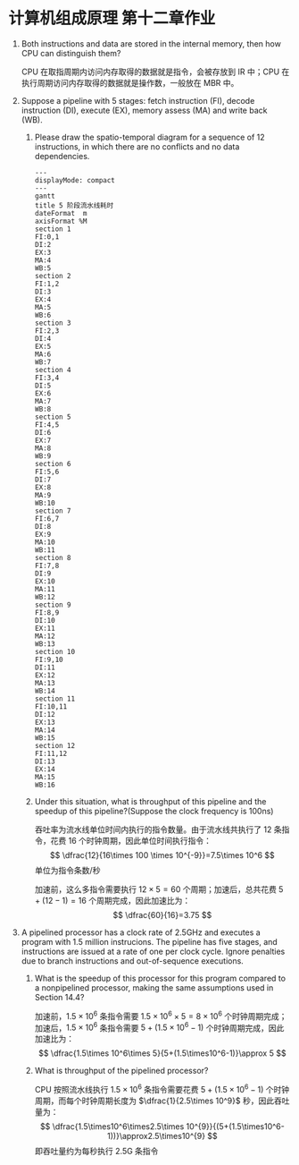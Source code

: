 # 计算机组成原理 第十二章作业

1. Both instructions and data are stored in the internal memory, then how CPU can distinguish them?

   CPU 在取指周期内访问内存取得的数据就是指令，会被存放到 IR 中；CPU 在执行周期访问内存取得的数据就是操作数，一般放在 MBR 中。

2. Suppose a pipeline with 5 stages: fetch instruction (FI), decode instruction (DI), execute (EX), memory assess (MA) and write back (WB).

   1. Please draw the spatio-temporal diagram for a sequence of 12 instructions, in which there are no conflicts and no data dependencies.

      ```mermaid
      ---
      displayMode: compact
      ---
      gantt
      title 5 阶段流水线耗时
      dateFormat  m
      axisFormat %M
      section 1
      FI:0,1
      DI:2
      EX:3
      MA:4
      WB:5
      section 2
      FI:1,2
      DI:3
      EX:4
      MA:5
      WB:6
      section 3
      FI:2,3
      DI:4
      EX:5
      MA:6
      WB:7
      section 4
      FI:3,4
      DI:5
      EX:6
      MA:7
      WB:8
      section 5
      FI:4,5
      DI:6
      EX:7
      MA:8
      WB:9
      section 6
      FI:5,6
      DI:7
      EX:8
      MA:9
      WB:10
      section 7
      FI:6,7
      DI:8
      EX:9
      MA:10
      WB:11
      section 8
      FI:7,8
      DI:9
      EX:10
      MA:11
      WB:12
      section 9
      FI:8,9
      DI:10
      EX:11
      MA:12
      WB:13
      section 10
      FI:9,10
      DI:11
      EX:12
      MA:13
      WB:14
      section 11
      FI:10,11
      DI:12
      EX:13
      MA:14
      WB:15
      section 12
      FI:11,12
      DI:13
      EX:14
      MA:15
      WB:16
      ```

   2. Under this situation, what is throughput of this pipeline and the speedup of this pipeline?(Suppose the clock frequency is 100ns)

      吞吐率为流水线单位时间内执行的指令数量。由于流水线共执行了 12 条指令，花费 16 个时钟周期，因此单位时间执行指令：
      $$
      \dfrac{12}{16\times 100 \times 10^{-9}}=7.5\times 10^6
      $$
      单位为指令条数/秒

      加速前，这么多指令需要执行 $12\times 5=60$ 个周期；加速后，总共花费 $5+(12-1)=16$ 个周期完成，因此加速比为：
      $$
      \dfrac{60}{16}=3.75
      $$

3. A pipelined processor has a clock rate of 2.5GHz and executes a program with 1.5 million instrucions. The pipeline has five stages, and instructions are issued at a rate of one per clock cycle. Ignore penalties due to branch instructions and out-of-sequence executions.

   1. What is the speedup of this processor for this program compared to a nonpipelined processor, making the same assumptions used in Section 14.4?

      加速前，$1.5\times 10^6$ 条指令需要 $1.5\times 10^6 \times 5 = 8 \times10^6$ 个时钟周期完成；加速后，$1.5\times 10^6$ 条指令需要 $5+(1.5\times 10^6-1)$ 个时钟周期完成，因此加速比为：
      $$
      \dfrac{1.5\times 10^6\times 5}{5+(1.5\times10^6-1)}\approx 5
      $$

   2. What is throughput of the pipelined processor?

      CPU 按照流水线执行 $1.5\times 10^6$ 条指令需要花费 $5+(1.5\times10^6-1)$ 个时钟周期，而每个时钟周期长度为 $\dfrac{1}{2.5\times 10^9}$ 秒，因此吞吐量为：
      $$
      \dfrac{1.5\times10^6\times2.5\times 10^{9}}{(5+(1.5\times10^6-1))}\approx2.5\times10^{9}
      $$
      即吞吐量约为每秒执行 2.5G 条指令

